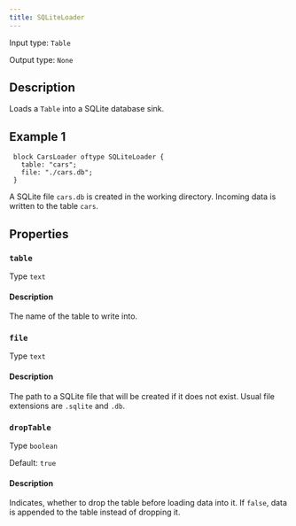 ```yaml
---
title: SQLiteLoader
---
```


<!-- Do NOT change this document as it is auto-generated from the language server -->

Input type: `Table`

Output type: `None`

## Description

Loads a `Table` into a SQLite database sink.

## Example 1

```jayvee
 block CarsLoader oftype SQLiteLoader {
   table: "cars";
   file: "./cars.db";
 }
```

A SQLite file `cars.db` is created in the working directory. Incoming data is written to the table `cars`.

## Properties

### `table`

Type `text`

#### Description

The name of the table to write into.

### `file`

Type `text`

#### Description

The path to a SQLite file that will be created if it does not exist. Usual file extensions are `.sqlite` and `.db`.

### `dropTable`

Type `boolean`

Default: `true`

#### Description

Indicates, whether to drop the table before loading data into it. If `false`, data is appended to the table instead of dropping it.
